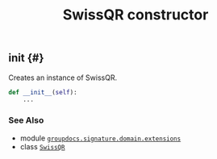 ﻿---
title: SwissQR constructor
second_title: GroupDocs.Signature for Python via .NET API References
description: 
type: docs
url: /python-net/groupdocs.signature.domain.extensions/swissqr/__init__/
is_root: false
weight: 10
---

## __init__ {#}

Creates an instance of SwissQR.



```python
def __init__(self):
    ...
```





### See Also
* module [`groupdocs.signature.domain.extensions`](../../)
* class [`SwissQR`](/signature/python-net/groupdocs.signature.domain.extensions/swissqr)
